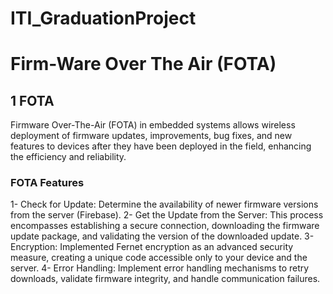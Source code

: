 # ITI_GraduationProject 
# Firm-Ware Over The Air (FOTA)
## 1 FOTA
Firmware Over-The-Air (FOTA) in embedded systems allows wireless deployment of firmware updates, improvements, bug fixes, and new features to devices after they have been deployed in the field, enhancing the efficiency and reliability.
### FOTA Features
1- Check for Update:
Determine the availability of newer firmware versions from the server (Firebase).
2- Get the Update from the Server:
This process encompasses establishing a secure connection, downloading the firmware update package, and validating the version of the downloaded update.
3- Encryption:
Implemented Fernet encryption as an advanced security measure, creating a unique code accessible only to your device and the server.
4- Error Handling: 
Implement error handling mechanisms to retry downloads, validate firmware integrity, and handle communication failures.


